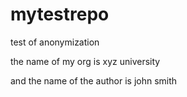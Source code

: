 # mytestrepo
test of anonymization

the name of my org is xyz university

and the name of the author is john smith
